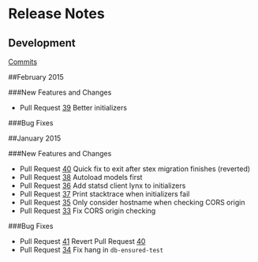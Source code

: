 # Release Notes

## Development

[Commits](https://github.com/stellar/stex/commits/master)

##February 2015

###New Features and Changes

 - Pull Request [39](https://github.com/stellar/stex/pull/39) Better initializers

###Bug Fixes

##January 2015

###New Features and Changes

 - Pull Request [40](https://github.com/stellar/stex/pull/40) Quick fix to exit after stex migration finishes (reverted)
 - Pull Request [38](https://github.com/stellar/stex/pull/38) Autoload models first
 - Pull Request [36](https://github.com/stellar/stex/pull/36) Add statsd client lynx to initializers
 - Pull Request [37](https://github.com/stellar/stex/pull/37) Print stacktrace when initializers fail
 - Pull Request [35](https://github.com/stellar/stex/pull/35) Only consider hostname when checking CORS origin
 - Pull Request [33](https://github.com/stellar/stex/pull/33) Fix CORS origin checking
 

###Bug Fixes

 - Pull Request [41](https://github.com/stellar/stex/pull/41) Revert Pull Request [40](https://github.com/stellar/stex/pull/40)
 - Pull Request [34](https://github.com/stellar/stex/pull/34) Fix hang in `db-ensured-test`






